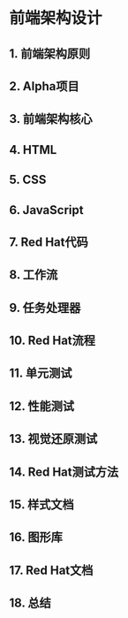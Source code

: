 # 前端架构设计

## 1. 前端架构原则

## 2. Alpha项目

## 3. 前端架构核心

## 4. HTML

## 5. CSS

## 6. JavaScript

## 7. Red Hat代码

## 8. 工作流

## 9. 任务处理器

## 10. Red Hat流程

## 11. 单元测试

## 12. 性能测试

## 13. 视觉还原测试

## 14. Red Hat测试方法

## 15. 样式文档

## 16. 图形库

## 17. Red Hat文档

## 18. 总结